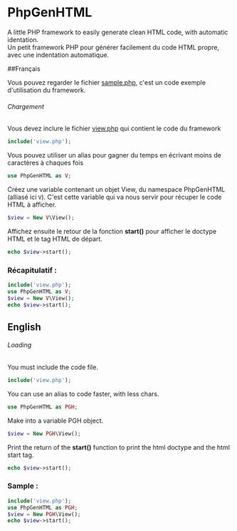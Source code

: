 # PhpGenHTML
A little PHP framework to easily generate clean HTML code, with automatic identation.  
Un petit framework PHP pour générer facilement du code HTML propre, avec une indentation automatique.

##Français

Vous pouvez regarder le fichier [sample.php](https://github.com/Drulac/PhpGenHTML/blob/master/sample.php), c'est un code exemple d'utilisation du framework.

###### Chargement
Vous devez inclure le fichier [view.php](https://github.com/Drulac/PhpGenHTML/blob/master/view.php) qui contient le code du framework
```php
include('view.php');
```
Vous pouvez utiliser un alias pour gagner du temps en écrivant moins de caractères à chaques fois
```php
use PhpGenHTML as V;
```
Créez une variable contenant un objet View, du namespace PhpGenHTML (alliasé ici `V`). C'est cette variable qui va nous servir pour récuper le code HTML à afficher.
```php
$view = New V\View();
```
Affichez ensuite le retour de la fonction **start()** pour afficher le doctype HTML et le tag HTML de départ.
```php
echo $view->start();
```

### Récapitulatif :
```php
include('view.php');
use PhpGenHTML as V;
$view = New V\View();
echo $view->start();
```

















## English
###### Loading
You must include the code file.
```php
include('view.php');
```
You can use an alias to code faster, with less chars.
```php
use PhpGenHTML as PGH;
```
Make into a variable PGH object.
```php
$view = New PGH\View();
```
Print the return of the **start()** function to print the html doctype and the html start tag.
```php
echo $view->start();
```

### Sample :
```php
include('view.php');
use PhpGenHTML as PGH;
$view = New PGH\View();
echo $view->start();
```
